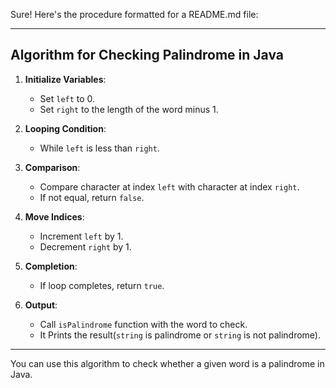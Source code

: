 Sure! Here's the procedure formatted for a README.md file:

---

## Algorithm for Checking Palindrome in Java

1. **Initialize Variables**:

   - Set `left` to 0.
   - Set `right` to the length of the word minus 1.

2. **Looping Condition**:

   - While `left` is less than `right`.

3. **Comparison**:

   - Compare character at index `left` with character at index `right`.
   - If not equal, return `false`.

4. **Move Indices**:

   - Increment `left` by 1.
   - Decrement `right` by 1.

5. **Completion**:

   - If loop completes, return `true`.

6. **Output**:
   - Call `isPalindrome` function with the word to check.
   - It Prints the result(`string` is palindrome or `string` is not palindrome).

---

You can use this algorithm to check whether a given word is a palindrome in Java.
